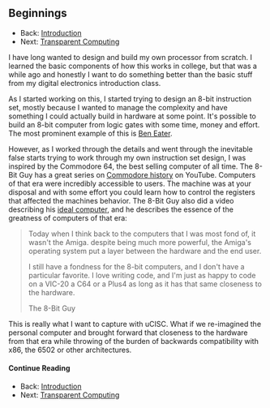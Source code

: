 ## Beginnings

* Back: [Introduction](01_Introduction.md)
* Next: [Transparent Computing](03_Transparent_Computing.md)

I have long wanted to design and build my own processor from scratch. I learned
the basic components of how this works in college, but that was a while ago and
honestly I want to do something better than the basic stuff from my digital
electronics introduction class.

As I started working on this, I started trying to design an 8-bit instruction set,
mostly because I wanted to manage the complexity and have something I could actually
build in hardware at some point. It's possible to build an 8-bit computer from logic
gates with some time, money and effort. The most prominent example of this is
[Ben Eater](https://www.youtube.com/playlist?list=PLowKtXNTBypGqImE405J2565dvjafglHU).

However, as I worked through the details and went through the inevitable false starts
trying to work through my own instruction set design, I was inspired by the
Commodore 64, the best selling computer of all time. The 8-Bit Guy has a great series
on [Commodore history](https://www.youtube.com/playlist?list=PLfABUWdDse7Y6LLPlfsHKcvBCgqaudzVY)
on YouTube. Computers of that era were incredibly accessible to users. The machine
was at your disposal and with some effort you could learn how to control the
registers that affected the machines behavior. The 8-Bit Guy also did a video
describing his [ideal computer](https://www.youtube.com/watch?v=ayh0qebfD2g), and he
describes the essence of the greatness of computers of that era:

> Today when I think back to the computers that I was most fond of, it wasn't the
> Amiga. despite being much more powerful, the Amiga's operating system put a layer
> between the hardware and the end user.
>
> I still have a fondness for the 8-bit computers, and I don't have a particular
> favorite. I love writing code, and I'm just as happy to code on a VIC-20 a C64 or
> a Plus4 as long as it has that same closeness to the hardware.
>
> The 8-Bit Guy

This is really what I want to capture with uCISC. What if we re-imagined the personal
computer and brought forward that closeness to the hardware from that era while
throwing of the burden of backwards compatibility with x86, the 6502 or other
architectures.

#### Continue Reading

* Back: [Introduction](01_Introduction.md)
* Next: [Transparent Computing](03_Transparent_Computing.md)

